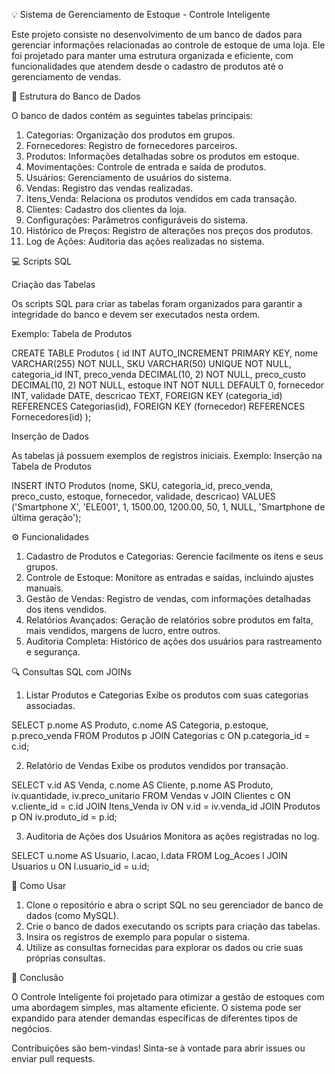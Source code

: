 
💡️ Sistema de Gerenciamento de Estoque - Controle Inteligente

Este projeto consiste no desenvolvimento de um banco de dados para gerenciar informações relacionadas
ao controle de estoque de uma loja. Ele foi projetado para manter uma estrutura organizada e eficiente,
com funcionalidades que atendem desde o cadastro de produtos até o gerenciamento de vendas.

📂 Estrutura do Banco de Dados

O banco de dados contém as seguintes tabelas principais:

1. Categorias: Organização dos produtos em grupos.
2. Fornecedores: Registro de fornecedores parceiros.
3. Produtos: Informações detalhadas sobre os produtos em estoque.
4. Movimentações: Controle de entrada e saída de produtos.
5. Usuários: Gerenciamento de usuários do sistema.
6. Vendas: Registro das vendas realizadas.
7. Itens_Venda: Relaciona os produtos vendidos em cada transação.
8. Clientes: Cadastro dos clientes da loja.
9. Configurações: Parâmetros configuráveis do sistema.
10. Histórico de Preços: Registro de alterações nos preços dos produtos.
11. Log de Ações: Auditoria das ações realizadas no sistema.

💻 Scripts SQL

Criação das Tabelas

Os scripts SQL para criar as tabelas foram organizados para garantir a integridade do banco e devem ser
executados nesta ordem.

Exemplo: Tabela de Produtos

CREATE TABLE Produtos (
    id INT AUTO_INCREMENT PRIMARY KEY,
    nome VARCHAR(255) NOT NULL,
    SKU VARCHAR(50) UNIQUE NOT NULL,
    categoria_id INT,
    preco_venda DECIMAL(10, 2) NOT NULL,
    preco_custo DECIMAL(10, 2) NOT NULL,
    estoque INT NOT NULL DEFAULT 0,
    fornecedor INT,
    validade DATE,
    descricao TEXT,
    FOREIGN KEY (categoria_id) REFERENCES Categorias(id),
    FOREIGN KEY (fornecedor) REFERENCES Fornecedores(id)
);

Inserção de Dados

As tabelas já possuem exemplos de registros iniciais. Exemplo: Inserção na Tabela de Produtos

INSERT INTO Produtos (nome, SKU, categoria_id, preco_venda, preco_custo, estoque, fornecedor, validade, descricao) 
VALUES
('Smartphone X', 'ELE001', 1, 1500.00, 1200.00, 50, 1, NULL, 'Smartphone de última geração');

⚙️ Funcionalidades

1. Cadastro de Produtos e Categorias: Gerencie facilmente os itens e seus grupos.
2. Controle de Estoque: Monitore as entradas e saídas, incluindo ajustes manuais.
3. Gestão de Vendas: Registro de vendas, com informações detalhadas dos itens vendidos.
4. Relatórios Avançados: Geração de relatórios sobre produtos em falta, mais vendidos, margens de lucro, entre outros.
5. Auditoria Completa: Histórico de ações dos usuários para rastreamento e segurança.

🔍 Consultas SQL com JOINs

1. Listar Produtos e Categorias
Exibe os produtos com suas categorias associadas.

SELECT p.nome AS Produto, c.nome AS Categoria, p.estoque, p.preco_venda
FROM Produtos p
JOIN Categorias c ON p.categoria_id = c.id;

2. Relatório de Vendas
Exibe os produtos vendidos por transação.

SELECT v.id AS Venda, c.nome AS Cliente, p.nome AS Produto, iv.quantidade, iv.preco_unitario
FROM Vendas v
JOIN Clientes c ON v.cliente_id = c.id
JOIN Itens_Venda iv ON v.id = iv.venda_id
JOIN Produtos p ON iv.produto_id = p.id;

3. Auditoria de Ações dos Usuários
Monitora as ações registradas no log.

SELECT u.nome AS Usuario, l.acao, l.data
FROM Log_Acoes l
JOIN Usuarios u ON l.usuario_id = u.id;

🚀 Como Usar

1. Clone o repositório e abra o script SQL no seu gerenciador de banco de dados (como MySQL).
2. Crie o banco de dados executando os scripts para criação das tabelas.
3. Insira os registros de exemplo para popular o sistema.
4. Utilize as consultas fornecidas para explorar os dados ou crie suas próprias consultas.

📝 Conclusão

O Controle Inteligente foi projetado para otimizar a gestão de estoques com uma abordagem simples,
mas altamente eficiente. O sistema pode ser expandido para atender demandas específicas de diferentes
tipos de negócios.

Contribuições são bem-vindas! Sinta-se à vontade para abrir issues ou enviar pull requests.
